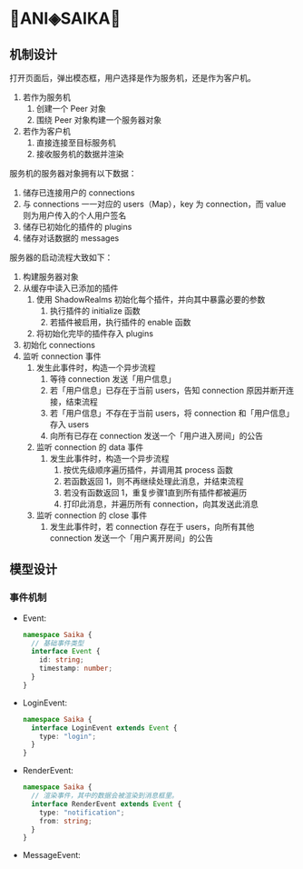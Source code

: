 # 🌸ANI◈SAIKA🌸

## 机制设计

打开页面后，弹出模态框，用户选择是作为服务机，还是作为客户机。

1. 若作为服务机  
   1. 创建一个 Peer 对象
   2. 围绕 Peer 对象构建一个服务器对象
2. 若作为客户机
   1. 直接连接至目标服务机
   2. 接收服务机的数据并渲染

服务机的服务器对象拥有以下数据：

1. 储存已连接用户的 connections
2. 与 connections 一一对应的 users（Map），key 为 connection，而 value 则为用户传入的个人用户签名
3. 储存已初始化的插件的 plugins
4. 储存对话数据的 messages

服务器的启动流程大致如下：

1. 构建服务器对象
2. 从缓存中读入已添加的插件
   1. 使用 ShadowRealms 初始化每个插件，并向其中暴露必要的参数
      1. 执行插件的 initialize 函数
      2. 若插件被启用，执行插件的 enable 函数
   2. 将初始化完毕的插件存入 plugins
3. 初始化 connections
4. 监听 connection 事件
   1. 发生此事件时，构造一个异步流程
      1. 等待 connection 发送「用户信息」
      2. 若「用户信息」已存在于当前 users，告知 connection 原因并断开连接，结束流程
      3. 若「用户信息」不存在于当前 users，将 connection 和「用户信息」存入 users
      4. 向所有已存在 connection 发送一个「用户进入房间」的公告
   2. 监听 connection 的 data 事件
      1. 发生此事件时，构造一个异步流程
         1. 按优先级顺序遍历插件，并调用其 process 函数
         2. 若函数返回 1，则不再继续处理此消息，并结束流程
         3. 若没有函数返回 1，重复步骤1直到所有插件都被遍历
         4. 打印此消息，并遍历所有 connection，向其发送此消息
   3. 监听 connection 的 close 事件
      1. 发生此事件时，若 connection 存在于 users，向所有其他 connection 发送一个「用户离开房间」的公告

## 模型设计

### 事件机制

- Event:
  ```typescript
  namespace Saika {
    // 基础事件类型
    interface Event {
      id: string;
      timestamp: number;
    }
  }
  ```
- LoginEvent:
  ```typescript
  namespace Saika {
    interface LoginEvent extends Event {
      type: "login";
    }
  }
  ```
- RenderEvent:
  ```typescript
  namespace Saika {
    // 渲染事件，其中的数据会被渲染到消息框里。
    interface RenderEvent extends Event {
      type: "notification";
      from: string;
    }
  }
  ```
- MessageEvent:
